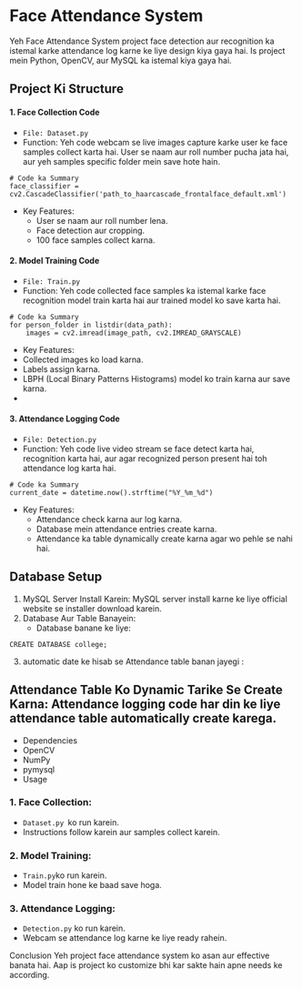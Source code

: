 ﻿# Face Attendance System
Yeh Face Attendance System project face detection aur recognition ka istemal karke attendance log karne ke liye design kiya gaya hai. Is project mein Python, OpenCV, aur MySQL ka istemal kiya gaya hai.

## Project Ki Structure
#### 1. Face Collection Code

- ```File: Dataset.py```
- Function: Yeh code webcam se live images capture karke user ke face samples collect karta hai. User se naam aur roll number pucha jata hai, aur yeh samples specific folder mein save hote hain.


````
# Code ka Summary
face_classifier = cv2.CascadeClassifier('path_to_haarcascade_frontalface_default.xml')
````
- Key Features:
  - User se naam aur roll number lena.
  - Face detection aur cropping.
  - 100 face samples collect karna.
    
#### 2. Model Training Code

- ```File: Train.py```
- Function: Yeh code collected face samples ka istemal karke face recognition model train karta hai aur trained model ko save karta hai.
  
```
# Code ka Summary
for person_folder in listdir(data_path):
    images = cv2.imread(image_path, cv2.IMREAD_GRAYSCALE)
```
- Key Features:
 - Collected images ko load karna.
 - Labels assign karna.
 - LBPH (Local Binary Patterns Histograms) model ko train karna aur save karna.
 - 

#### 3. Attendance Logging Code

- ```File: Detection.py```
- Function: Yeh code live video stream se face detect karta hai, recognition karta hai, aur agar recognized person present hai toh attendance log karta hai.

```
# Code ka Summary
current_date = datetime.now().strftime("%Y_%m_%d")
```
- Key Features:
  - Attendance check karna aur log karna.
  - Database mein attendance entries create karna.
  - Attendance ka table dynamically create karna agar wo pehle se nahi hai.
 
  
## Database Setup
1. MySQL Server Install Karein: MySQL server install karne ke liye official website se installer download karein.
2. Database Aur Table Banayein:
   - Database banane ke liye:
```
CREATE DATABASE college;

```
3. automatic date ke hisab se Attendance table banan jayegi :

## Attendance Table Ko Dynamic Tarike Se Create Karna: Attendance logging code har din ke liye attendance table automatically create karega.

- Dependencies
- OpenCV
- NumPy
- pymysql
- Usage

### 1. Face Collection:

   - ```Dataset.py ```ko run karein.
   - Instructions follow karein aur samples collect karein.
### 2. Model Training:

   - ```Train.py```ko run karein.
   - Model train hone ke baad save hoga.
### 3. Attendance Logging:

   - ```Detection.py``` ko run karein.
   - Webcam se attendance log karne ke liye ready rahein.
     
Conclusion
Yeh project face attendance system ko asan aur effective banata hai. Aap is project ko customize bhi kar sakte hain apne needs ke according.


